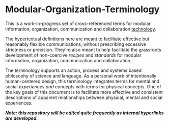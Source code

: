 # Modular-Organization-Terminology
This is a work-in-progress set of cross-referenced terms for modular information, organization, communication and collaboration [technology](https://github.com/gcassel/Modular-Organization-Terminology/blob/master/terms/technology.md). 

The hypertextual definitions here are meant to facilitate effective but reasonably flexible communications, without prescribing excessive strictness or precision.  They're also meant to help facilitate the grassroots development of non-coercive *recipes* and *standards* for modular information, organization, communication and collaboration.

The terminology supports an action, process and systems based philosophy of science and language.  As a personal work of intentionally human-centered design, this terminology integrates terms for mental and social *experiences and concepts* with terms for physical concepts.  One of the key goals of this document is to facilitate more effective and consistent descriptions of apparent relationships between physical, mental and social experiences.

***Note: this repository will be edited quite frequently as internal hyperlinks are developed.***

